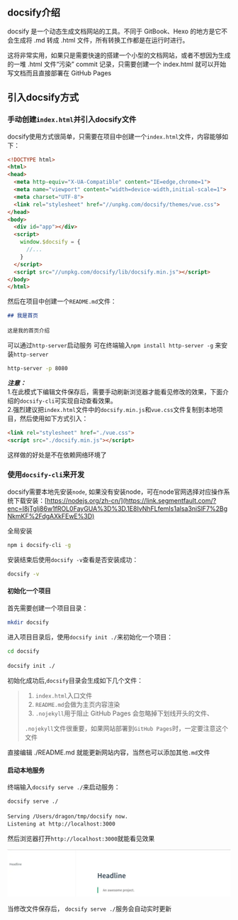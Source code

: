 ## docsify介绍

docsify 是一个动态生成文档网站的工具。不同于 GitBook、Hexo 的地方是它不会生成将 .md 转成 .html 文件，所有转换工作都是在运行时进行。

这将非常实用，如果只是需要快速的搭建一个小型的文档网站，或者不想因为生成的一堆 .html 文件“污染” commit 记录，只需要创建一个 index.html 就可以开始写文档而且直接部署在 GitHub Pages

## 引入docsify方式

### 手动创建`index.html`并引入docsify文件

docsify使用方式很简单，只需要在项目中创建一个`index.html`文件，内容能够如下：

```html
<!DOCTYPE html>
<html>
<head>
  <meta http-equiv="X-UA-Compatible" content="IE=edge,chrome=1">
  <meta name="viewport" content="width=device-width,initial-scale=1">
  <meta charset="UTF-8">
  <link rel="stylesheet" href="//unpkg.com/docsify/themes/vue.css">
</head>
<body>
  <div id="app"></div>
  <script>
    window.$docsify = {
      //...
    }
  </script>
  <script src="//unpkg.com/docsify/lib/docsify.min.js"></script>
</body>
</html>
```

然后在项目中创建一个`README.md`文件：

```markdown
## 我是首页

这是我的首页介绍
```

可以通过`http-server`启动服务
可在终端输入`npm install http-server -g` 来安装`http-server`

```bash
http-server -p 8080
```
**_注意：_**  
1.在此模式下编辑文件保存后，需要手动刷新浏览器才能看见修改的效果，下面介绍的`docsify-cli`可实现自动查看效果。  
2.强烈建议把`index.html`文件中的`docsify.min.js`和`vue.css`文件复制到本地项目，然后使用如下方式引入：

```html
<link rel="stylesheet" href="./vue.css">
<script src="./docsify.min.js"></script>
```

这样做的好处是不在依赖网络环境了

### 使用`docsify-cli`来开发

docsify需要本地先安装`node`, 如果没有安装node，可在node官网选择对应操作系统下载安装：[https://nodejs.org/zh-cn/](https://link.segmentfault.com/?enc=I8jTglj86w1fROL0FayGUA%3D%3D.1E8IvNhFLfemIs1alsa3niSlF7%2BgNkmKF%2FdgAXkFEwE%3D)

全局安装

```bash
npm i docsify-cli -g
```

安装结束后使用`docsify -v`查看是否安装成功：

```bash
docsify -v
```

#### 初始化一个项目

首先需要创建一个项目目录：

```bash
mkdir docsify
```

进入项目目录后，使用`docsify init ./`来初始化一个项目：

```bash
cd docsify

docsify init ./
```

初始化成功后,`docsify`目录会生成如下几个文件：

> 1.  `index.html`入口文件
> 2.  `README.md`会做为主页内容渲染
> 3.  `.nojekyll`用于阻止 GitHub Pages 会忽略掉下划线开头的文件、
> 
> `.nojekyll`文件很重要，如果网站部署到`GitHub Pages`时，一定要注意这个文件

直接编辑 ./README.md 就能更新网站内容，当然也可以添加其他`.md`文件

#### 启动本地服务

终端输入`docsify serve ./`来启动服务：

```bash
docsify serve ./

Serving /Users/dragon/tmp/docsify now.
Listening at http://localhost:3000
```

然后浏览器打开`http://localhost:3000`就能看见效果

![upgit_20220725_1658723661.png](https://raw.githubusercontent.com/elfecho/upgit-pic/master/2022/07/upgit_20220725_1658723661.png)

当修改文件保存后， `docsify serve ./`服务会自动实时更新

